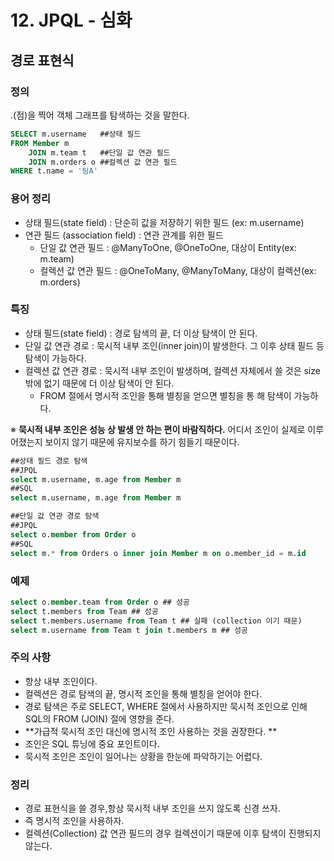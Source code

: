 # 12. JPQL - 심화



## 경로 표현식

### 정의

.(점)을 찍어 객체 그래프를 탐색하는 것을 말한다.

```SQL
SELECT m.username	##상태 필드
FROM Member m	
	JOIN m.team t	##단일 값 연관 필드
	JOIN m.orders o	##컬렉션 값 연관 필드
WHERE t.name = '팀A'
```

### 용어 정리

- 상태 필드(state field) : 단순히 값을 저장하기 위한 필드 (ex: m.username)
- 연관 필드 (association field) : 연관 관계를 위한 필드
  - 단일 값 연관 필드 : @ManyToOne, @OneToOne, 대상이 Entity(ex: m.team)
  - 컬렉션 값 연관 필드 : @OneToMany, @ManyToMany, 대상이 컬렉션(ex: m.orders)

### 특징

- 상태 필드(state field) : 경로 탐색의 끝, 더 이상 탐색이 안 된다.
- 단일 값 연관 경로 : 묵시적 내부 조인(inner join)이 발생한다. 그 이후 상태 필드 등 탐색이 가능하다.
- 컬렉션 값 연관 경로 : 묵시적 내부 조인이 발생하며, 컬렉션 자체에서 쓸 것은 size 밖에 없기 때문에 더 이상 탐색이 안 된다.
  - FROM 절에서 명시적 조인을 통해 별칭을 얻으면 별칭을 통 해 탐색이 가능하다.

※ **묵시적 내부 조인은 성능 상 발생 안 하는 편이 바람직하다.** 어디서 조인이 실제로 이루어졌는지 보이지 않기 때문에 유지보수를 하기 힘들기 때문이다.
```sql
##상태 필드 경로 탐색
##JPQL
select m.username, m.age from Member m 
##SQL
select m.username, m.age from Member m
```

```sql
##단일 값 연관 경로 탐색
##JPQL
select o.member from Order o
##SQL
select m.* from Orders o inner join Member m on o.member_id = m.id
```

### 예제

```sql
select o.member.team from Order o ## 성공
select t.members from Team ## 성공
select t.members.username from Team t ## 실패 (collection 이기 때문)
select m.username from Team t join t.members m ## 성공
```

### 주의 사항

- 항상 내부 조인이다.
- 컬렉션은 경로 탐색의 끝, 명시적 조인을 통해 별칭을 얻어야 한다.
- 경로 탐색은 주로 SELECT, WHERE 절에서 사용하지만 묵시적 조인으로 인해 SQL의 FROM (JOIN) 절에 영향을 준다.
- **가급적 묵시적 조인 대신에 명시적 조인 사용하는 것을 권장한다. **
- 조인은 SQL 튜닝에 중요 포인트이다.
- 묵시적 조인은 조인이 일어나는 상황을 한눈에 파악하기는 어렵다.

### 정리

- 경로 표현식을 쓸 경우,항상 묵시적 내부 조인을 쓰지 않도록 신경 쓰자. 
- 즉 명시적 조인을 사용하자.
- 컬렉션(Collection) 값 연관 필드의 경우 컬렉션이기 때문에 이후 탐색이 진행되지 않는다.

